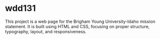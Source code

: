 # wdd131
This project is a web page for the Brigham Young University-Idaho mission statement. It is built using HTML and CSS, focusing on proper structure, typography, layout, and responsiveness.

